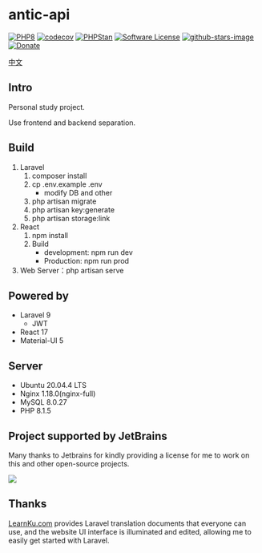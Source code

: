 antic-api
=======

[![PHP8](https://img.shields.io/badge/Language-PHP8-blue?style=flat-square&logo=PHP)](https://github.com/likunyan/antic-api)
[![codecov](https://codecov.io/gh/likunyan/antic-api/branch/master/graph/badge.svg?token=QJ7RYCXO96)](https://codecov.io/gh/likunyan/antic-api)
[![PHPStan](https://img.shields.io/badge/PHPStan-enabled-brightgreen.svg?style=flat)](https://github.com/phpstan/phpstan)
[![Software License](https://img.shields.io/badge/license-MIT-brightgreen.svg?style=flat-square)](LICENSE)
[![github-stars-image](https://img.shields.io/github/stars/likunyan/antic-api.svg?label=github%20stars)](https://github.com/likunyan/html5-antic-api)
[![Donate](https://img.shields.io/badge/donate-paypal-blue.svg?style=flat-square)](https://paypal.me/likunyan?locale.x=zh_XC)

[中文](README.md)

## Intro

Personal study project.

Use frontend and backend separation.

## Build

1. Laravel
    1. composer install
    2. cp .env.example .env
        * modify DB and other
    3. php artisan migrate
    5. php artisan key:generate
    6. php artisan storage:link
2. React
    1. npm install
    2. Build
        * development: npm run dev
        * Production: npm run prod
3. Web Server：php artisan serve

## Powered by

* Laravel 9
    * JWT
* React 17
* Material-UI 5

## Server

* Ubuntu 20.04.4 LTS
* Nginx 1.18.0(nginx-full)
* MySQL 8.0.27
* PHP 8.1.5

## Project supported by JetBrains

Many thanks to Jetbrains for kindly providing a license for me to work on this and other open-source projects.

[![](https://resources.jetbrains.com/storage/products/company/brand/logos/jb_beam.svg)](https://www.jetbrains.com/?from=https://github.com/likunyan)

## Thanks

[LearnKu.com](https://learnku.com) provides Laravel translation documents that everyone can use, and the website UI
interface is illuminated and edited, allowing me to easily get started with Laravel.
